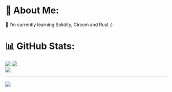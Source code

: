 # 💫 About Me:
🌱 I’m currently learning Solidity, Circom and Rust :)

# 📊 GitHub Stats:
![](https://github-readme-stats.vercel.app/api/top-langs/?username=joaopedrocyrino&theme=dark&hide_border=true&include_all_commits=false&count_private=true&layout=compact)
![](https://github-readme-stats.vercel.app/api?username=joaopedrocyrino&theme=dark&hide_border=true&include_all_commits=false&count_private=true)<br/>
![](https://github-readme-streak-stats.herokuapp.com/?user=joaopedrocyrino&theme=dark&hide_border=true)<br/>

---
[![](https://visitcount.itsvg.in/api?id=joaopedrocyrino&icon=5&color=3)](https://visitcount.itsvg.in)

<!-- Proudly created with GPRM ( https://gprm.itsvg.in ) -->



<!-- ### Hi there 👋

- 🌱 I’m currently learning Solidity, Circom and Rust :)

<div align="center">
  <a href="https://github.com/joaopedrocyrino">
  <img height="180em" src="https://github-readme-stats.vercel.app/api?username=joaopedrocyrino&show_icons=true&theme=dracula&count_private=true"/>
  <img height="180em" src="https://github-readme-stats.vercel.app/api/top-langs/?username=joaopedrocyrino&layout=compact&langs_count=7&theme=dracula"/>
</div>
  
  ##
 
<div> 
    <a href="https://www.linkedin.com/in/jo%C3%A3o-pedro-cyrino-61b6b71a2" target="_blank"><img src="https://img.shields.io/badge/-LinkedIn-%230077B5?style=for-the-badge&logo=linkedin&logoColor=white" target="_blank"></a>
  <a href="https://www.instagram.com/joaocyrino" target="_blank"><img src="https://img.shields.io/badge/-Instagram-%23E4405F?style=for-the-badge&logo=instagram&logoColor=white" target="_blank"></a>
  <a href="https://www.youtube.com/channel/UCF1bxd5DVVrkavVwXDO0NUw" target="_blank"><img src="https://img.shields.io/badge/YouTube-FF0000?style=for-the-badge&logo=youtube&logoColor=white" target="_blank"></a>

  </div>
<!--
**joaopedrocyrino/joaopedrocyrino** is a ✨ _special_ ✨ repository because its `README.md` (this file) appears on your GitHub profile.

Here are some ideas to get you started:

- 🔭 I’m currently working on ...
- 🌱 I’m currently learning ...
- 👯 I’m looking to collaborate on ...
- 🤔 I’m looking for help with ...
- 💬 Ask me about ...
- 📫 How to reach me: ...
- 😄 Pronouns: ...
- ⚡ Fun fact: ...
-->
<!--  -->
